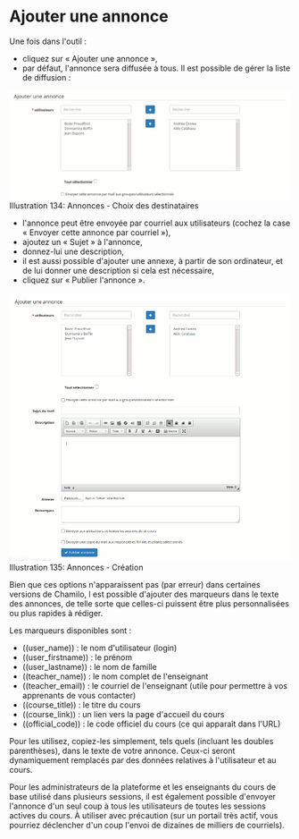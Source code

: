 # Ajouter une annonce

Une fois dans l'outil :

* cliquez sur « Ajouter une annonce »,
* par défaut, l'annonce sera diffusée à tous. Il est possible de gérer la liste de diffusion :

![](../../.gitbook/assets/image205%20%281%29.png)Illustration 134: Annonces - Choix des destinataires

* l'annonce peut être envoyée par courriel aux utilisateurs \(cochez la case « Envoyer cette annonce par courriel »\),
* ajoutez un « Sujet » à l'annonce,
* donnez-lui une description,
* il est aussi possible d'ajouter une annexe, à partir de son ordinateur, et de lui donner une description si cela est nécessaire,
* cliquez sur « Publier l'annonce ».

![](../../.gitbook/assets/image206%20%281%29.png)Illustration 135: Annonces - Création

Bien que ces options n'apparaissent pas \(par erreur\) dans certaines versions de Chamilo, l est possible d'ajouter des marqueurs dans le texte des annonces, de telle sorte que celles-ci puissent être plus personnalisées ou plus rapides à rédiger.

Les marqueurs disponibles sont :

* \(\(user\_name\)\) : le nom d'utilisateur \(login\)
* \(\(user\_firstname\)\) : le prénom
* \(\(user\_lastname\)\) : le nom de famille
* \(\(teacher\_name\)\) : le nom complet de l'enseignant
* \(\(teacher\_email\)\) : le courriel de l'enseignant \(utile pour permettre à vos apprenants de vous contacter\)
* \(\(course\_title\)\) : le titre du cours
* \(\(course\_link\)\) : un lien vers la page d'accueil du cours
* \(\(official\_code\)\) : le code officiel du cours \(ce qui apparaît dans l'URL\)

Pour les utilisez, copiez-les simplement, tels quels \(incluant les doubles parenthèses\), dans le texte de votre annonce. Ceux-ci seront dynamiquement remplacés par des données relatives à l'utilisateur et au cours.

Pour les administrateurs de la plateforme et les enseignants du cours de base utilisé dans plusieurs sessions, il est également possible d'envoyer l'annonce d'un seul coup à tous les utilisateurs de toutes les sessions actives du cours. À utiliser avec précaution \(sur un portail très actif, vous pourriez déclencher d'un coup l'envoi de dizaines de milliers de courriels\).

